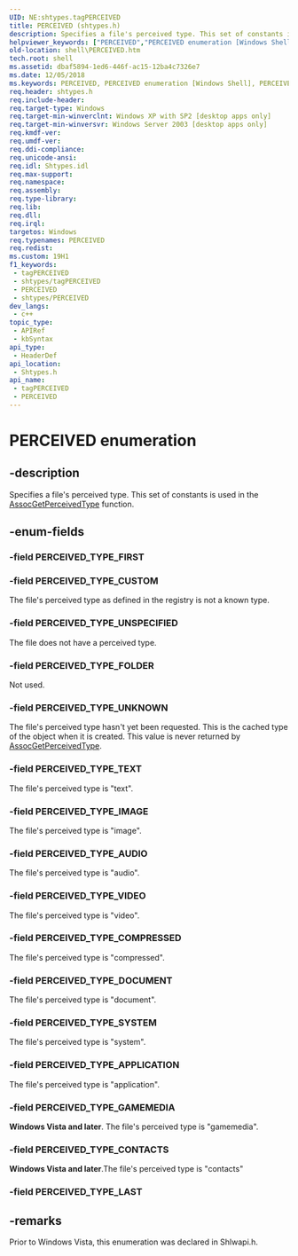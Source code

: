 ```yaml
---
UID: NE:shtypes.tagPERCEIVED
title: PERCEIVED (shtypes.h)
description: Specifies a file's perceived type. This set of constants is used in the AssocGetPerceivedType function.
helpviewer_keywords: ["PERCEIVED","PERCEIVED enumeration [Windows Shell]","PERCEIVED_TYPE_APPLICATION","PERCEIVED_TYPE_AUDIO","PERCEIVED_TYPE_COMPRESSED","PERCEIVED_TYPE_CONTACTS","PERCEIVED_TYPE_CUSTOM","PERCEIVED_TYPE_DOCUMENT","PERCEIVED_TYPE_FOLDER","PERCEIVED_TYPE_GAMEMEDIA","PERCEIVED_TYPE_IMAGE","PERCEIVED_TYPE_SYSTEM","PERCEIVED_TYPE_TEXT","PERCEIVED_TYPE_UNKNOWN","PERCEIVED_TYPE_UNSPECIFIED","PERCEIVED_TYPE_VIDEO","_shell_PERCEIVED","shell.PERCEIVED","shtypes/PERCEIVED","shtypes/PERCEIVED_TYPE_APPLICATION","shtypes/PERCEIVED_TYPE_AUDIO","shtypes/PERCEIVED_TYPE_COMPRESSED","shtypes/PERCEIVED_TYPE_CONTACTS","shtypes/PERCEIVED_TYPE_CUSTOM","shtypes/PERCEIVED_TYPE_DOCUMENT","shtypes/PERCEIVED_TYPE_FOLDER","shtypes/PERCEIVED_TYPE_GAMEMEDIA","shtypes/PERCEIVED_TYPE_IMAGE","shtypes/PERCEIVED_TYPE_SYSTEM","shtypes/PERCEIVED_TYPE_TEXT","shtypes/PERCEIVED_TYPE_UNKNOWN","shtypes/PERCEIVED_TYPE_UNSPECIFIED","shtypes/PERCEIVED_TYPE_VIDEO"]
old-location: shell\PERCEIVED.htm
tech.root: shell
ms.assetid: dbaf5894-1ed6-446f-ac15-12ba4c7326e7
ms.date: 12/05/2018
ms.keywords: PERCEIVED, PERCEIVED enumeration [Windows Shell], PERCEIVED_TYPE_APPLICATION, PERCEIVED_TYPE_AUDIO, PERCEIVED_TYPE_COMPRESSED, PERCEIVED_TYPE_CONTACTS, PERCEIVED_TYPE_CUSTOM, PERCEIVED_TYPE_DOCUMENT, PERCEIVED_TYPE_FOLDER, PERCEIVED_TYPE_GAMEMEDIA, PERCEIVED_TYPE_IMAGE, PERCEIVED_TYPE_SYSTEM, PERCEIVED_TYPE_TEXT, PERCEIVED_TYPE_UNKNOWN, PERCEIVED_TYPE_UNSPECIFIED, PERCEIVED_TYPE_VIDEO, _shell_PERCEIVED, shell.PERCEIVED, shtypes/PERCEIVED, shtypes/PERCEIVED_TYPE_APPLICATION, shtypes/PERCEIVED_TYPE_AUDIO, shtypes/PERCEIVED_TYPE_COMPRESSED, shtypes/PERCEIVED_TYPE_CONTACTS, shtypes/PERCEIVED_TYPE_CUSTOM, shtypes/PERCEIVED_TYPE_DOCUMENT, shtypes/PERCEIVED_TYPE_FOLDER, shtypes/PERCEIVED_TYPE_GAMEMEDIA, shtypes/PERCEIVED_TYPE_IMAGE, shtypes/PERCEIVED_TYPE_SYSTEM, shtypes/PERCEIVED_TYPE_TEXT, shtypes/PERCEIVED_TYPE_UNKNOWN, shtypes/PERCEIVED_TYPE_UNSPECIFIED, shtypes/PERCEIVED_TYPE_VIDEO
req.header: shtypes.h
req.include-header: 
req.target-type: Windows
req.target-min-winverclnt: Windows XP with SP2 [desktop apps only]
req.target-min-winversvr: Windows Server 2003 [desktop apps only]
req.kmdf-ver: 
req.umdf-ver: 
req.ddi-compliance: 
req.unicode-ansi: 
req.idl: Shtypes.idl
req.max-support: 
req.namespace: 
req.assembly: 
req.type-library: 
req.lib: 
req.dll: 
req.irql: 
targetos: Windows
req.typenames: PERCEIVED
req.redist: 
ms.custom: 19H1
f1_keywords:
 - tagPERCEIVED
 - shtypes/tagPERCEIVED
 - PERCEIVED
 - shtypes/PERCEIVED
dev_langs:
 - c++
topic_type:
 - APIRef
 - kbSyntax
api_type:
 - HeaderDef
api_location:
 - Shtypes.h
api_name:
 - tagPERCEIVED
 - PERCEIVED
---
```


# PERCEIVED enumeration


## -description

Specifies a file's perceived type. This set of constants is used in the <a href="/windows/desktop/api/shlwapi/nf-shlwapi-assocgetperceivedtype">AssocGetPerceivedType</a> function.

## -enum-fields

### -field PERCEIVED_TYPE_FIRST

### -field PERCEIVED_TYPE_CUSTOM

The file's perceived type as defined in the registry is not a known type.

### -field PERCEIVED_TYPE_UNSPECIFIED

The file does not have a perceived type.

### -field PERCEIVED_TYPE_FOLDER

Not used.

### -field PERCEIVED_TYPE_UNKNOWN

The file's perceived type hasn't yet been requested. This is the cached type of the object when it is created. This value is never returned by <a href="/windows/desktop/api/shlwapi/nf-shlwapi-assocgetperceivedtype">AssocGetPerceivedType</a>.

### -field PERCEIVED_TYPE_TEXT

The file's perceived type is "text".

### -field PERCEIVED_TYPE_IMAGE

The file's perceived type is "image".

### -field PERCEIVED_TYPE_AUDIO

The file's perceived type is "audio".

### -field PERCEIVED_TYPE_VIDEO

The file's perceived type is "video".

### -field PERCEIVED_TYPE_COMPRESSED

The file's perceived type is "compressed".

### -field PERCEIVED_TYPE_DOCUMENT

The file's perceived type is "document".

### -field PERCEIVED_TYPE_SYSTEM

The file's perceived type is "system".

### -field PERCEIVED_TYPE_APPLICATION

The file's perceived type is "application".

### -field PERCEIVED_TYPE_GAMEMEDIA

<b>Windows Vista and later</b>. The file's perceived type is "gamemedia".

### -field PERCEIVED_TYPE_CONTACTS

<b>Windows Vista and later</b>.The file's perceived type is "contacts"

### -field PERCEIVED_TYPE_LAST

## -remarks

Prior to Windows Vista, this enumeration was declared in Shlwapi.h.

